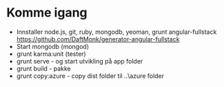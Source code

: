 ﻿# Komme igang

* Innstaller node.js, git, ruby, mongodb, yeoman, grunt angular-fullstack https://github.com/DaftMonk/generator-angular-fullstack
* Start mongodb (mongod)
* grunt karma:unit (tester)
* grunt serve - og start utvikling på app folder
* grunt build - pakke
* grunt copy:azure - copy dist folder til ..\azure folder


